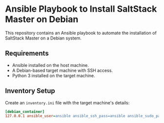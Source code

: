 # Ansible Playbook to Install SaltStack Master on Debian

This repository contains an Ansible playbook to automate the installation of SaltStack Master on a Debian system.

## Requirements

- Ansible installed on the host machine.
- A Debian-based target machine with SSH access.
- Python 3 installed on the target machine.

## Inventory Setup

Create an `inventory.ini` file with the target machine's details:

```ini
[debian_container]
127.0.0.1 ansible_user=ansible ansible_ssh_pass=ansible ansible_sudo_pass=ansible ansible_python_interpreter=/usr/bin/python3
